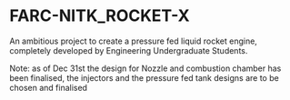 # FARC-NITK_ROCKET-X
An ambitious project to create a pressure fed liquid rocket engine, completely developed by Engineering Undergraduate Students. 

Note: as of Dec 31st the design for Nozzle and combustion chamber has been finalised, the injectors and the pressure fed tank designs are to be chosen and finalised
